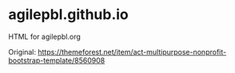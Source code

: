 # agilepbl.github.io

HTML for agilepbl.org

Original: https://themeforest.net/item/act-multipurpose-nonprofit-bootstrap-template/8560908
